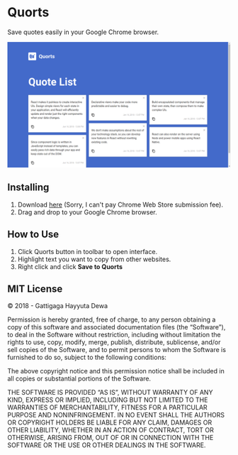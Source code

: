# Quorts

Save quotes easily in your Google Chrome browser.

![img](./res/screenshot.png)

## Installing

1. Download [here](https://github.com/gattigaga/quorts/releases/tag/1.0.0) (Sorry, I can't pay Chrome Web Store submission fee).
2. Drag and drop to your Google Chrome browser.

## How to Use

1. Click Quorts button in toolbar to open interface.
2. Highlight text you want to copy from other websites.
3. Right click and click **Save to Quorts**

## MIT License

&copy; 2018 - Gattigaga Hayyuta Dewa

Permission is hereby granted, free of charge, to any person obtaining a copy of this software and associated documentation files (the “Software”), to deal in the Software without restriction, including without limitation the rights to use, copy, modify, merge, publish, distribute, sublicense, and/or sell copies of the Software, and to permit persons to whom the Software is furnished to do so, subject to the following conditions:

The above copyright notice and this permission notice shall be included in all copies or substantial portions of the Software.

THE SOFTWARE IS PROVIDED “AS IS”, WITHOUT WARRANTY OF ANY KIND, EXPRESS OR IMPLIED, INCLUDING BUT NOT LIMITED TO THE WARRANTIES OF MERCHANTABILITY, FITNESS FOR A PARTICULAR PURPOSE AND NONINFRINGEMENT. IN NO EVENT SHALL THE AUTHORS OR COPYRIGHT HOLDERS BE LIABLE FOR ANY CLAIM, DAMAGES OR OTHER LIABILITY, WHETHER IN AN ACTION OF CONTRACT, TORT OR OTHERWISE, ARISING FROM, OUT OF OR IN CONNECTION WITH THE SOFTWARE OR THE USE OR OTHER DEALINGS IN THE SOFTWARE.
